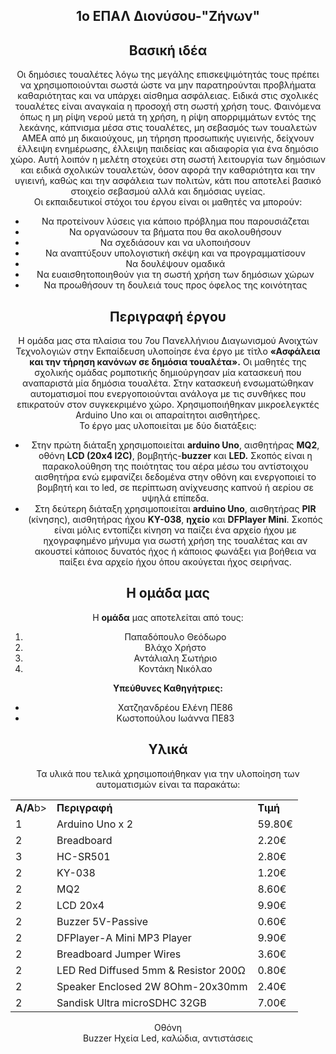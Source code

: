 <center><h2>1ο ΕΠΑΛ Διονύσου-"Ζήνων"</h2><center>

<h2>Βασική ιδέα</h2>

Οι δημόσιες τουαλέτες λόγω της μεγάλης επισκεψιμότητάς τους πρέπει να χρησιμοποιούνται σωστά ώστε να μην παρατηρούνται προβλήματα καθαριότητας και να υπάρχει αίσθημα ασφάλειας. Ειδικά στις σχολικές τουαλέτες είναι αναγκαία η προσοχή στη σωστή χρήση τους. 
Φαινόμενα όπως η μη ρίψη νερού μετά τη χρήση, η ρίψη απορριμμάτων εντός της λεκάνης, κάπνισμα μέσα στις τουαλέτες, μη σεβασμός των τουαλετών ΑΜΕΑ από μη δικαιούχους, μη τήρηση προσωπικής υγιεινής, δείχνουν έλλειψη ενημέρωσης, έλλειψη παιδείας και αδιαφορία για ένα δημόσιο χώρο.
Αυτή λοιπόν η μελέτη στοχεύει στη σωστή λειτουργία των δημόσιων και ειδικά σχολικών τουαλετών, όσον αφορά την καθαριότητα και την υγιεινή, καθώς και την ασφάλεια των πολιτών, κάτι που αποτελεί βασικό στοιχείο σεβασμού αλλά και δημόσιας υγείας. <br>
Οι εκπαιδευτικοί στόχοι του έργου είναι οι μαθητές να μπορούν:<ul>
<li>Να προτείνουν λύσεις για κάποιο πρόβλημα που παρουσιάζεται
<li>Να οργανώσουν τα βήματα που θα ακολουθήσουν
<li>Να σχεδιάσουν και να υλοποιήσουν
<li>Να αναπτύξουν υπολογιστική σκέψη και να προγραμματίσουν
<li>Να δουλέψουν ομαδικά
<li>Να ευαισθητοποιηθούν για τη σωστή χρήση των δημόσιων χώρων
<li>Να προωθήσουν τη δουλειά τους προς όφελος της κοινότητας</ul>

<h2>Περιγραφή έργου</h2>

Η ομάδα μας στα πλαίσια του 7ου Πανελλήνιου Διαγωνισμού Ανοιχτών Τεχνολογιών στην Εκπαίδευση υλοποίησε ένα έργο με τίτλο <b>«Ασφάλεια και την τήρηση κανόνων σε δημόσια τουαλέτα».</b>
Οι μαθητές της σχολικής ομάδας ρομποτικής δημιούργησαν μία κατασκευή που αναπαριστά μία δημόσια τουαλέτα. Στην κατασκευή ενσωματώθηκαν αυτοματισμοί που ενεργοποιούνται ανάλογα με τις συνθήκες που επικρατούν στον συγκεκριμένο χώρο. Χρησιμοποιήθηκαν μικροελεγκτές Arduino Uno και οι απαραίτητοι αισθητήρες. <br>
Το έργο μας υλοποιείται με δύο διατάξεις:<br>
<ul><li>	Στην πρώτη διάταξη χρησιμοποιείται <b>arduino Uno</b>,  αισθητήρας <b>MQ2</b>, οθόνη <b>LCD (20x4 I2C)</b>, βομβητής-<b>buzzer</b> και <b>LED.</b> Σκοπός είναι η παρακολούθηση της ποιότητας του αέρα μέσω του αντίστοιχου αισθητήρα ενώ εμφανίζει δεδομένα στην οθόνη και ενεργοποιεί το βομβητή και το led, σε περίπτωση ανίχνευσης καπνού ή αερίου σε υψηλά επίπεδα.

<li>Στη δεύτερη διάταξη χρησιμοποιείται <b>arduino Uno</b>,  αισθητήρας <b>PIR</b> (κίνησης), αισθητήρας ήχου <b>KY-038</b>, <b>ηχείο</b> και <b>DFPlayer Mini</b>. Σκοπός είναι μόλις εντοπίζει κίνηση να παίζει ένα αρχείο ήχου με ηχογραφημένο μήνυμα για σωστή χρήση της τουαλέτας και αν ακουστεί κάποιος δυνατός ήχος ή κάποιος φωνάξει για βοήθεια να παίξει ένα αρχείο ήχου όπου ακούγεται ήχος σειρήνας. </li></ul>
<h2>Η ομάδα μας</h2>
Η <b>ομάδα</b> μας αποτελείται από τους:
<ol><li>Παπαδόπουλο Θεόδωρο
<li>Βλάχο Χρήστο
<li>Αντάλιαλη Σωτήριο
<li>Κοντάκη Νικόλαο
</ol>
<b>Υπεύθυνες Καθηγήτριες:</b>
<ul><li>Χατζηανδρέου Ελένη ΠΕ86
<li>Κωστοπούλου Ιωάννα ΠΕ83</ul>

<h2>Υλικά</h2>
Τα υλικά που τελικά χρησιμοποιήθηκαν για την υλοποίηση των αυτοματισμών είναι τα παρακάτω:
<table>
<tr><td><b>Α/Α</b>b></td><td><b>Περιγραφή</b></td><td><b>Τιμή</b></td></tr>
<tr><td>1</td><td>Arduino Uno x 2</td><td>59.80€</td></tr>
<tr><td>2</td><td>Breadboard</td><td>2.20€</td></tr>
<tr><td>3</td><td>HC-SR501</td><td>2.80€</td></tr>
<tr><td>2</td><td>KY-038</td><td>1.20€</td></tr>
<tr><td>2</td><td>MQ2</td><td>8.60€</td></tr>
<tr><td>2</td><td>LCD 20x4</td><td>9.90€</td></tr>
<tr><td>2</td><td>Buzzer 5V-Passive</td><td>0.60€</td></tr>
<tr><td>2</td><td>DFPlayer-A Mini MP3 Player</td><td>9.90€</td></tr>
<tr><td>2</td><td>Breadboard Jumper Wires</td><td>3.60€</td></tr>
<tr><td>2</td><td>LED Red Diffused 5mm & Resistor 200Ω</td><td>0.80€</td></tr>
<tr><td>2</td><td>Speaker Enclosed 2W 8Ohm-20x30mm</td><td>2.40€</td></tr>
<tr><td>2</td><td>Sandisk Ultra microSDHC 32GB</td><td>7.00€</td></tr>
</table>




 
Οθόνη  
Buzzer
Ηχεία
Led, καλώδια, αντιστάσεις








